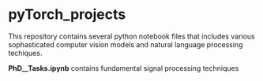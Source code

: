 # pyTorch_projects


This repository contains several python notebook files that includes various sophasticated computer vision models and natural language processing techiques.


**PhD__Tasks.ipynb** contains fundamental signal processing techniques 
